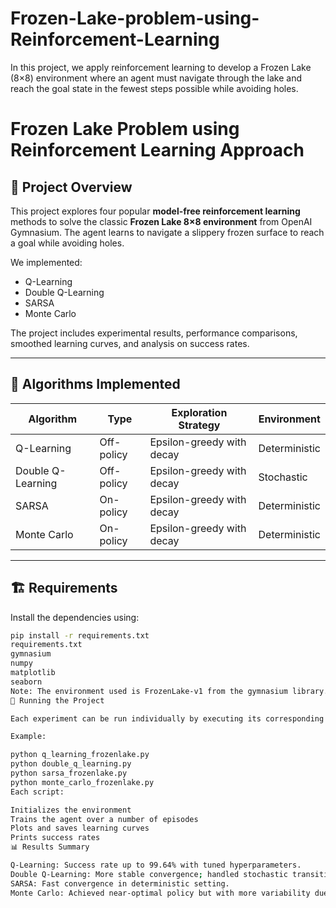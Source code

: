 # Frozen-Lake-problem-using-Reinforcement-Learning
In this project, we apply reinforcement learning to develop a Frozen Lake (8×8) environment where an agent must navigate through the lake and reach the goal state in the fewest steps possible while avoiding holes. 
# Frozen Lake Problem using Reinforcement Learning Approach

## 📄 Project Overview
This project explores four popular **model-free reinforcement learning** methods to solve the classic **Frozen Lake 8×8 environment** from OpenAI Gymnasium. The agent learns to navigate a slippery frozen surface to reach a goal while avoiding holes.

We implemented:
- Q-Learning
- Double Q-Learning
- SARSA
- Monte Carlo

The project includes experimental results, performance comparisons, smoothed learning curves, and analysis on success rates.

---

## 🧠 Algorithms Implemented
| Algorithm         | Type        | Exploration Strategy        | Environment     |
|------------------|-------------|-----------------------------|-----------------|
| Q-Learning        | Off-policy  | Epsilon-greedy with decay   | Deterministic   |
| Double Q-Learning | Off-policy  | Epsilon-greedy with decay   | Stochastic      |
| SARSA             | On-policy   | Epsilon-greedy with decay   | Deterministic   |
| Monte Carlo       | On-policy   | Epsilon-greedy with decay   | Deterministic   |

---

## 🏗️ Requirements

Install the dependencies using:

```bash
pip install -r requirements.txt
requirements.txt
gymnasium
numpy
matplotlib
seaborn
Note: The environment used is FrozenLake-v1 from the gymnasium library.
🚀 Running the Project

Each experiment can be run individually by executing its corresponding script. The implementations support customizable hyperparameters.

Example:

python q_learning_frozenlake.py
python double_q_learning.py
python sarsa_frozenlake.py
python monte_carlo_frozenlake.py
Each script:

Initializes the environment
Trains the agent over a number of episodes
Plots and saves learning curves
Prints success rates
📊 Results Summary

Q-Learning: Success rate up to 99.64% with tuned hyperparameters.
Double Q-Learning: More stable convergence; handled stochastic transitions better.
SARSA: Fast convergence in deterministic setting.
Monte Carlo: Achieved near-optimal policy but with more variability due to episode-based updates.
